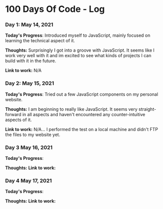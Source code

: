 # 100 Days Of Code - Log

### Day 1: May 14, 2021

**Today's Progress**: Introduced myself to JavaScript, mainly focused on learning the technical aspect of it.

**Thoughts:** Surprisingly I got into a groove with JavaScript. It seems like I work very well with it and im excited to see what kinds of projects I can build with it in the future.

**Link to work:** N/A

### Day 2: May 15, 2021

**Today's Progress**: Tried out a few JavaScript components on my personal website.

**Thoughts:** I am beginning to really like JavaScript. It seems very straight-forward in all aspects and haven't encountered any counter-intuitive aspects of it.

**Link to work:** N/A... I performed the test on a local machine and didn't FTP the files to my website yet.

### Day 3 May 16, 2021

**Today's Progress**: 

**Thoughts:** 
**Link to work:** 

### Day 4 May 17, 2021

**Today's Progress**: 

**Thoughts:** 
**Link to work:** 
